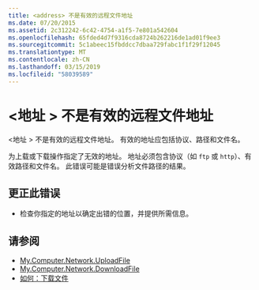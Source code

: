 ```yaml
---
title: <address> 不是有效的远程文件地址
ms.date: 07/20/2015
ms.assetid: 2c312242-6c42-4754-a1f5-7e801a542604
ms.openlocfilehash: 65fded4d7f9316cda8724b262216de1ad01f9ee3
ms.sourcegitcommit: 5c1abeec15fbddcc7dbaa729fabc1f1f29f12045
ms.translationtype: MT
ms.contentlocale: zh-CN
ms.lasthandoff: 03/15/2019
ms.locfileid: "58039589"
---
```

# <a name="address-is-not-a-valid-remote-file-address"></a>\<地址 > 不是有效的远程文件地址
\<地址 > 不是有效的远程文件地址。 有效的地址应包括协议、路径和文件名。  
  
 为上载或下载操作指定了无效的地址。 地址必须包含协议（如 `ftp` 或 `http`）、有效路径和文件名。 此错误可能是错误分析文件路径的结果。  
  
## <a name="to-correct-this-error"></a>更正此错误  
  
-   检查你指定的地址以确定出错的位置，并提供所需信息。  
  
## <a name="see-also"></a>请参阅

- [My.Computer.Network.UploadFile](xref:Microsoft.VisualBasic.Devices.Network.UploadFile%2A)
- [My.Computer.Network.DownloadFile](xref:Microsoft.VisualBasic.Devices.Network.DownloadFile%2A)
- [如何：下载文件](../../visual-basic/developing-apps/programming/computer-resources/how-to-download-a-file.md)
